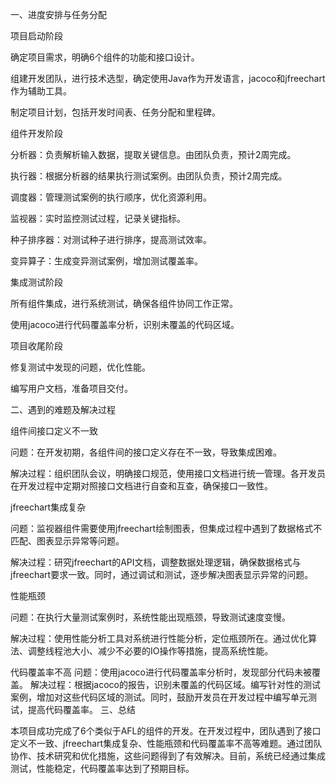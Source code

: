 一、进度安排与任务分配

项目启动阶段

确定项目需求，明确6个组件的功能和接口设计。

组建开发团队，进行技术选型，确定使用Java作为开发语言，jacoco和jfreechart作为辅助工具。

制定项目计划，包括开发时间表、任务分配和里程碑。

组件开发阶段

分析器：负责解析输入数据，提取关键信息。由团队负责，预计2周完成。

执行器：根据分析器的结果执行测试案例。由团队负责，预计2周完成。

调度器：管理测试案例的执行顺序，优化资源利用。

监视器：实时监控测试过程，记录关键指标。

种子排序器：对测试种子进行排序，提高测试效率。

变异算子：生成变异测试案例，增加测试覆盖率。

集成测试阶段

所有组件集成，进行系统测试，确保各组件协同工作正常。

使用jacoco进行代码覆盖率分析，识别未覆盖的代码区域。

项目收尾阶段

修复测试中发现的问题，优化性能。

编写用户文档，准备项目交付。

二、遇到的难题及解决过程

组件间接口定义不一致

问题：在开发初期，各组件间的接口定义存在不一致，导致集成困难。

解决过程：组织团队会议，明确接口规范，使用接口文档进行统一管理。各开发员在开发过程中定期对照接口文档进行自查和互查，确保接口一致性。

jfreechart集成复杂

问题：监视器组件需要使用jfreechart绘制图表，但集成过程中遇到了数据格式不匹配、图表显示异常等问题。

解决过程：研究jfreechart的API文档，调整数据处理逻辑，确保数据格式与jfreechart要求一致。同时，通过调试和测试，逐步解决图表显示异常的问题。

性能瓶颈

问题：在执行大量测试案例时，系统性能出现瓶颈，导致测试速度变慢。

解决过程：使用性能分析工具对系统进行性能分析，定位瓶颈所在。通过优化算法、调整线程池大小、减少不必要的IO操作等措施，提高系统性能。

代码覆盖率不高
问题：使用jacoco进行代码覆盖率分析时，发现部分代码未被覆盖。
解决过程：根据jacoco的报告，识别未覆盖的代码区域。编写针对性的测试案例，增加对这些代码区域的测试。同时，鼓励开发员在开发过程中编写单元测试，提高代码覆盖率。
三、总结

本项目成功完成了6个类似于AFL的组件的开发。在开发过程中，团队遇到了接口定义不一致、jfreechart集成复杂、性能瓶颈和代码覆盖率不高等难题。通过团队协作、技术研究和优化措施，这些问题得到了有效解决。目前，系统已经通过集成测试，性能稳定，代码覆盖率达到了预期目标。
